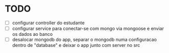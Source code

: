 # TODO

* [ ] configurar controller do estudante
* [ ] configurar service para conectar-se com mongo via mongoose e enviar os dados ao banco
* [ ] desalocar mongodb do app, separar o mongodb numa configuracao dentro de "database" e deixar o app junto com server no src
